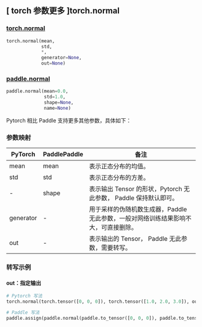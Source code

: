 ## [ torch 参数更多 ]torch.normal
### [torch.normal](https://pytorch.org/docs/stable/generated/torch.normal.html#torch.normal)
```python
torch.normal(mean,
             std,
             *,
             generator=None,
             out=None)
```
### [paddle.normal](https://www.paddlepaddle.org.cn/documentation/docs/zh/develop/api/paddle/normal_cn.html)
```python
paddle.normal(mean=0.0,
              std=1.0,
              shape=None,
              name=None)
```

Pytorch 相比 Paddle 支持更多其他参数，具体如下：
### 参数映射
| PyTorch       | PaddlePaddle | 备注                                                   |
| ------------- | ------------ | ------------------------------------------------------ |
| mean          | mean         | 表示正态分布的均值。                                     |
| std           | std          | 表示正态分布的方差。                                     |
| -             | shape        | 表示输出 Tensor 的形状，Pytorch 无此参数， Paddle 保持默认即可。                                     |
| generator     | -            | 用于采样的伪随机数生成器，Paddle 无此参数，一般对网络训练结果影响不大，可直接删除。   |
| out           | -            | 表示输出的 Tensor， Paddle 无此参数，需要转写。               |


### 转写示例
#### out：指定输出
```python
# Pytorch 写法
torch.normal(torch.tensor([0, 0, 0]), torch.tensor([1.0, 2.0, 3.0]), out=y)

# Paddle 写法
paddle.assign(paddle.normal(paddle.to_tensor([0, 0, 0]), paddle.to_tensor([1.0, 2.0, 3.0])), y)
```
